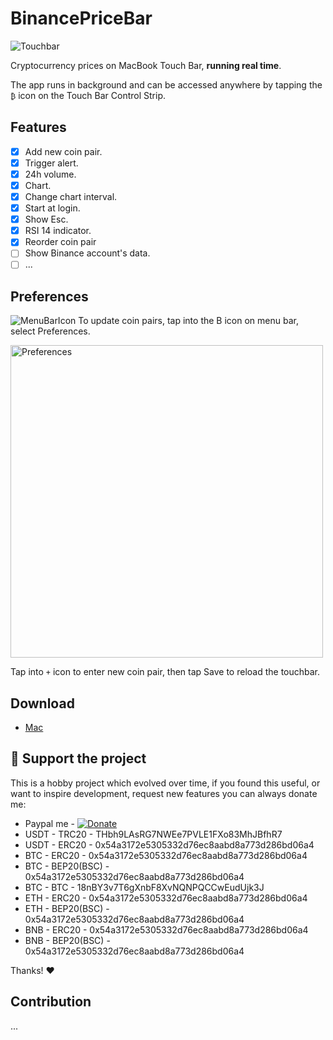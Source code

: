 # BinancePriceBar

![Touchbar](https://github.com/phhai1710/BinancePriceBar/blob/master/Resources/touchbar.gif?raw=true)

Cryptocurrency prices on MacBook Touch Bar, <b>running real time</b>.

The app runs in background and can be accessed anywhere by tapping the `₿` icon on the Touch Bar Control Strip.

## Features

- [x] Add new coin pair.
- [x] Trigger alert.
- [x] 24h volume.
- [x] Chart.
- [x] Change chart interval.
- [x] Start at login.
- [x] Show Esc.
- [x] RSI 14 indicator.
- [x] Reorder coin pair
- [ ] Show Binance account's data.
- [ ] ...

## Preferences

![MenuBarIcon](https://github.com/phhai1710/BinancePriceBar/blob/master/Resources/icon_menu_bar.png?raw=true)
To update coin pairs, tap into the B icon on menu bar, select Preferences.

<img src="https://github.com/phhai1710/BinancePriceBar/blob/master/Resources/Preferences.png" alt="Preferences" width="500" height="500"/>

Tap into ` + ` icon to enter new coin pair, then tap Save to reload the touchbar.

## Download

- [Mac](https://github.com/phhai1710/BinancePriceBar/raw/master/Builds/BinancePriceBar.zip)

## :sparkling_heart: Support the project
This is a hobby project which evolved over time, if you found this useful, or want to inspire development, request new features you can always donate me:

- Paypal me - [![Donate](https://img.shields.io/badge/Donate-PayPal-green.svg)](https://www.paypal.me/phhai1710)
- USDT - TRC20 - THbh9LAsRG7NWEe7PVLE1FXo83MhJBfhR7
- USDT - ERC20 - 0x54a3172e5305332d76ec8aabd8a773d286bd06a4
- BTC - ERC20 - 0x54a3172e5305332d76ec8aabd8a773d286bd06a4
- BTC - BEP20(BSC) - 0x54a3172e5305332d76ec8aabd8a773d286bd06a4
- BTC - BTC - 18nBY3v7T6gXnbF8XvNQNPQCCwEudUjk3J
- ETH - ERC20 - 0x54a3172e5305332d76ec8aabd8a773d286bd06a4
- ETH - BEP20(BSC) - 0x54a3172e5305332d76ec8aabd8a773d286bd06a4
- BNB - ERC20 - 0x54a3172e5305332d76ec8aabd8a773d286bd06a4
- BNB - BEP20(BSC) - 0x54a3172e5305332d76ec8aabd8a773d286bd06a4

Thanks! :heart:

## Contribution
...
